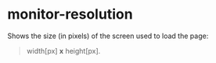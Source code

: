 # monitor-resolution

Shows the size (in pixels) of the screen used to load the page:
> width[px] **x** height[px].
